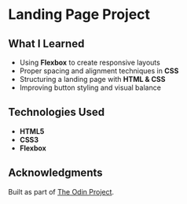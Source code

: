 # Landing Page Project

## What I Learned

- Using **Flexbox** to create responsive layouts
- Proper spacing and alignment techniques in **CSS**
- Structuring a landing page with **HTML & CSS**
- Improving button styling and visual balance

## Technologies Used

- **HTML5**
- **CSS3**
- **Flexbox**

## Acknowledgments

Built as part of [The Odin Project](https://www.theodinproject.com/).

